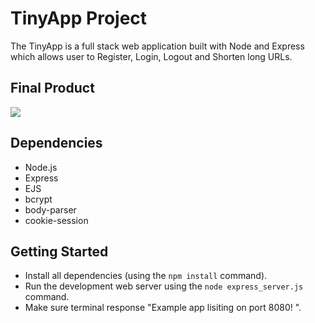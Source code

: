 # TinyApp Project

The TinyApp is a full stack web application built with Node and Express which allows user to Register, Login, Logout and Shorten long URLs.

## Final Product
![](image/ScreenShot2021-11-11at7.00.32PM.png)


## Dependencies

- Node.js
- Express
- EJS
- bcrypt
- body-parser
- cookie-session

## Getting Started

- Install all dependencies (using the `npm install` command).
- Run the development web server using the `node express_server.js` command.
- Make sure terminal response "Example app lisiting on port 8080! ".
